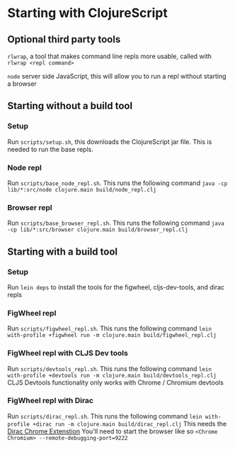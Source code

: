 # Starting with ClojureScript

## Optional third party tools

`rlwrap`, a tool that makes command line repls more usable, called with `rlwrap <repl command>`

`node` server side JavaScript, this will allow you to run a repl without starting a browser

## Starting without a build tool

### Setup

Run `scripts/setup.sh`, this downloads the ClojureScript jar file. This is needed to run the base repls.

### Node repl

Run `scripts/base_node_repl.sh`. This runs the following command `java -cp lib/*:src/node clojure.main build/node_repl.clj`

### Browser repl

Run `scripts/base_browser_repl.sh`. This runs the following command  `java -cp lib/*:src/browser clojure.main build/browser_repl.clj`

## Starting with a build tool

### Setup

Run `lein deps` to install the tools for the figwheel, cljs-dev-tools, and dirac repls

### FigWheel repl

Run `scripts/figwheel_repl.sh`. This runs the following command `lein with-profile +figwheel run -m clojure.main build/figwheel_repl.clj`

### FigWheel repl with CLJS Dev tools

Run `scripts/devtools_repl.sh`. This runs the following command `lein with-profile +devtools run -m clojure.main build/devtools_repl.clj`
CLJS Devtools  functionality only works with Chrome / Chromium  devtools

### FigWheel repl with Dirac

Run `scripts/dirac_repl.sh`. This runs the following command `lein with-profile +dirac run -m clojure.main build/dirac_repl.clj`
This needs the [Dirac Chrome Extenstion](https://chrome.google.com/webstore/detail/dirac-devtools/kbkdngfljkchidcjpnfcgcokkbhlkog://chrome.google.com/webstore/detail/dirac-devtools/kbkdngfljkchidcjpnfcgcokkbhlkogi)
You'll need to start the browser like so `<Chrome Chromium> --remote-debugging-port=9222`

